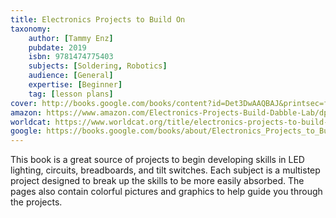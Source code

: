 ```yaml
---
title: Electronics Projects to Build On
taxonomy:
	author: [Tammy Enz]
	pubdate: 2019
	isbn: 9781474775403
	subjects: [Soldering, Robotics]
	audience: [General]
	expertise: [Beginner]
	tag: [lesson plans]
cover: http://books.google.com/books/content?id=Det3DwAAQBAJ&printsec=frontcover&img=1&zoom=1&source=gbs_api
amazon: https://www.amazon.com/Electronics-Projects-Build-Dabble-Lab/dp/1474775403/ref=sr_1_1?keywords=Electronic+Projects+to+Build+On+enz&qid=1574641230&sr=8-1
worldcat: https://www.worldcat.org/title/electronics-projects-to-build-on/oclc/1084302111&referer=brief_results
google: https://books.google.com/books/about/Electronics_Projects_to_Build_On.html?hl=&id=Det3DwAAQBAJ
---
```

This book is a great source of projects to begin developing skills in LED lighting, circuits, breadboards, and tilt switches.  Each subject is a multistep project designed to break up the skills to be more easily absorbed.  The pages also contain colorful pictures and graphics to help guide you through the projects.